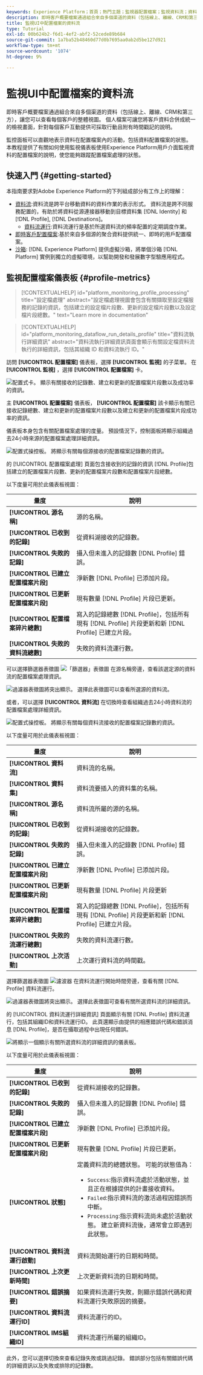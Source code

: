 ```yaml
---
keywords: Experience Platform；首頁；熱門主題；監視器配置檔案；監視資料流；資料流；配置檔案；即時客戶配置檔案；
description: 即時客戶概要檔案通過組合來自多個渠道的資料（包括線上、離線、CRM和第三方），讓您可以查看每個客戶的整體視圖。 本教程提供有關如何使用Experience Platform用戶介面使用配置檔案監視資料流的說明。
title: 監視UI中配置檔案的資料流
type: Tutorial
exl-id: 00b624b2-f6d1-4ef2-abf2-52cede89b684
source-git-commit: 1a7ba52b48460d77d0b7695aa0ab2d5be127d921
workflow-type: tm+mt
source-wordcount: '1074'
ht-degree: 9%

---
```


# 監視UI中配置檔案的資料流

即時客戶概要檔案通過組合來自多個渠道的資料（包括線上、離線、CRM和第三方），讓您可以查看每個客戶的整體視圖。 個人檔案可讓您將客戶資料合併成統一的檢視畫面，針對每個客戶互動提供可採取行動且附有時間戳記的說明。

監控面板可以直觀地表示資料在配置檔案內的活動，包括資料配置檔案的狀態。 本教程提供了有關如何使用監視儀表板使用Experience Platform用戶介面監視資料的配置檔案的說明，使您能夠跟蹤配置檔案處理的狀態。

## 快速入門 {#getting-started}

本指南要求對Adobe Experience Platform的下列組成部分有工作上的理解：

- [資料流](../home.md):資料流是跨平台移動資料的資料作業的表示形式。 資料流是跨不同服務配置的，有助於將資料從源連接器移動到目標資料集 [!DNL Identity] 和 [!DNL Profile], [!DNL Destinations]。
   - [資料流運行](../../sources/notifications.md):資料流運行是基於所選資料流的頻率配置的定期調度作業。
- [即時客戶配置檔案](../../profile/home.md):基於來自多個源的聚合資料提供統一、即時的用戶配置檔案。
- [沙箱](../../sandboxes/home.md): [!DNL Experience Platform] 提供虛擬沙箱，將單個沙箱 [!DNL Platform] 實例到獨立的虛擬環境，以幫助開發和發展數字型驗應用程式。

## 監視配置檔案儀表板 {#profile-metrics}

>[!CONTEXTUALHELP]
>id="platform_monitoring_profile_processing"
>title="設定檔處理"
>abstract="設定檔處理視圖會包含有關擷取至設定檔服務的記錄的資訊，包括建立的設定檔片段數、更新的設定檔片段數以及設定檔片段總數。"
>text="Learn more in documentation"

>[!CONTEXTUALHELP]
>id="platform_monitoring_dataflow_run_details_profile"
>title="資料流執行詳細資訊"
>abstract="資料流執行詳細資訊頁面會顯示有關設定檔資料流執行的詳細資訊，包括其組織 ID 和資料流執行 ID。"

訪問 **[!UICONTROL 配置檔案]** 儀表板，選擇 **[!UICONTROL 監視]** 的子菜單。 在 **[!UICONTROL 監視]** ，選擇 **[!UICONTROL 配置檔案]** 卡。

![配置式卡。 顯示有關接收的記錄數、建立和更新的配置檔案片段數以及成功率的資訊。](../assets/ui/monitor-profiles/focus-card.png)

主 **[!UICONTROL 配置檔案]** 儀表板， **[!UICONTROL 配置檔案]** 該卡顯示有關已接收記錄總數、建立和更新的配置檔案片段數以及建立和更新的配置檔案片段成功率的資訊。

儀表板本身包含有關配置檔案處理的度量。 預設情況下，控制面板將顯示組織過去24小時來源的配置檔案處理詳細資訊。

![配置式操控板。 將顯示有關每個源接收的配置檔案記錄數的資訊。](../assets/ui/monitor-profiles/sources.png)

的 [!UICONTROL 配置檔案處理] 頁面包含接收到的記錄的資訊 [!DNL Profile]包括建立的配置檔案片段數、更新的配置檔案片段數和配置檔案片段總數。

以下度量可用於此儀表板視圖：

| 量度 | 說明 |
| -------| ----------- |
| **[!UICONTROL 源名稱]** | 源的名稱。 |
| **[!UICONTROL 已收到的記錄]** | 從資料湖接收的記錄數。 |
| **[!UICONTROL 失敗的記錄]** | 攝入但未進入的記錄數 [!DNL Profile] 錯誤。 |
| **[!UICONTROL 已建立配置檔案片段]** | 淨新數 [!DNL Profile] 已添加片段。 |
| **[!UICONTROL 已更新配置檔案片段]** | 現有數量 [!DNL Profile] 片段已更新。 |
| **[!UICONTROL 配置檔案碎片總數]** | 寫入的記錄總數 [!DNL Profile]，包括所有現有 [!DNL Profile] 片段更新和新 [!DNL Profile] 已建立片段。 |
| **[!UICONTROL 失敗的資料流總數]** | 失敗的資料流運行數。 |

可以選擇篩選器表徵圖 ![「篩選器」表徵圖](../assets/ui/monitor-profiles/filter.png) 在源名稱旁邊，查看該選定源的資料流的配置檔案處理資訊。

![過濾器表徵圖將突出顯示。 選擇此表徵圖可以查看所選源的資料流。](../assets/ui/monitor-profiles/sources-filter.png)

或者，可以選擇 **[!UICONTROL 資料流]** 在切換時查看組織過去24小時資料流的配置檔案處理詳細資訊。

![配置式操控板。 將顯示有關每個資料流接收的配置檔案記錄數的資訊。](../assets/ui/monitor-profiles/dataflows.png)

以下度量可用於此儀表板視圖：

| 量度 | 說明 |
| -------| ----------- |
| **[!UICONTROL 資料流]** | 資料流的名稱。 |
| **[!UICONTROL 資料集]** | 資料流要插入的資料集的名稱。 |
| **[!UICONTROL 源名稱]** | 資料流所屬的源的名稱。 |
| **[!UICONTROL 已收到的記錄**] | 從資料湖接收的記錄數。 |
| **[!UICONTROL 失敗的記錄]** | 攝入但未進入的記錄數 [!DNL Profile] 錯誤。 |
| **[!UICONTROL 已建立配置檔案片段]** | 淨新數 [!DNL Profile] 已添加片段。 |
| **[!UICONTROL 已更新配置檔案片段]** | 現有數量 [!DNL Profile] 片段更新 |
| **[!UICONTROL 配置檔案碎片總數]** | 寫入的記錄總數 [!DNL Profile]，包括所有現有 [!DNL Profile] 片段更新和新 [!DNL Profile] 已建立片段。 |
| **[!UICONTROL 失敗的流運行總數]** | 失敗的資料流運行數。 |
| **[!UICONTROL 上次活動]** | 上次運行資料流的時間戳。 |

選擇篩選器表徵圖 ![濾波器](../assets/ui/monitor-profiles/filter.png) 在資料流運行開始時間旁邊，查看有關 [!DNL Profile] 資料流運行。

![過濾器表徵圖將突出顯示。 選擇此表徵圖可查看有關所選資料流的詳細資訊。](../assets/ui/monitor-profiles/dataflows-filter.png)

的 [!UICONTROL 資料流運行詳細資訊] 頁面顯示有關 [!DNL Profile] 資料流運行，包括其組織ID和資料流運行ID。 此頁還顯示由提供的相應錯誤代碼和錯誤消息 [!DNL Profile]，是否在攝取過程中出現任何錯誤。

![將顯示一個顯示有關所選資料流的詳細資訊的儀表板。](../assets/ui/monitor-profiles/dataflow-run-details.png)

以下度量可用於此儀表板視圖：

| 量度 | 說明 |
| -------| ----------- |
| **[!UICONTROL 已收到的記錄]** | 從資料湖接收的記錄數。 |
| **[!UICONTROL 失敗的記錄]** | 攝入但未進入的記錄數 [!DNL Profile] 錯誤。 |
| **[!UICONTROL 已建立配置檔案片段]** | 淨新數 [!DNL Profile] 已添加片段。 |
| **[!UICONTROL 已更新配置檔案片段]** | 現有數量 [!DNL Profile] 片段已更新。 |
| **[!UICONTROL 狀態]** | 定義資料流的總體狀態。 可能的狀態值為： <ul><li>`Success`:指示資料流處於活動狀態，並且正在根據提供的計畫接收資料。</li><li>`Failed`:指示資料流的激活過程因錯誤而中斷。 </li><li>`Processing`:指示資料流尚未處於活動狀態。 建立新資料流後，通常會立即遇到此狀態。</li></ul> |
| **[!UICONTROL 資料流運行啟動]** | 資料流開始運行的日期和時間。 |
| **[!UICONTROL 上次更新時間]** | 上次更新資料流的日期和時間。 |
| **[!UICONTROL 錯誤摘要]** | 如果資料流運行失敗，則顯示錯誤代碼和資料流運行失敗原因的摘要。 |
| **[!UICONTROL 資料流運行ID]** | 資料流運行的ID。 |
| **[!UICONTROL IMS組織ID]** | 資料流運行所屬的組織ID。 |

此外，您可以選擇切換來查看記錄失敗或跳過記錄。 錯誤部分包括有關錯誤代碼的詳細資訊以及失敗或排除的記錄數。
